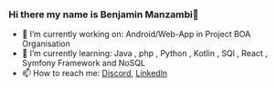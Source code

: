 ### Hi there my name is Benjamin Manzambi👋

- 🔭 I’m currently working on: Android/Web-App in Project BOA Organisation
- 🌱 I’m currently learning: Java , php , Python , Kotlin , SQl , React , Symfony Framework and NoSQL 
- 📫 How to reach me: [Discord](https://discordapp.com/users/ParaNote#4265), [Linkedln](https://www.linkedin.com/in/benjamin-manzambi-a76964205)
